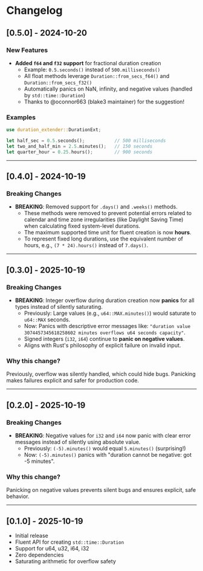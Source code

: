# Changelog

## [0.5.0] - 2024-10-20

### New Features

- **Added `f64` and `f32` support** for fractional duration creation
  - Example: `0.5.seconds()` instead of `500.milliseconds()`
  - All float methods leverage `Duration::from_secs_f64()` and `Duration::from_secs_f32()`
  - Automatically panics on NaN, infinity, and negative values (handled by `std::time::Duration`)
  - Thanks to @oconnor663 (blake3 maintainer) for the suggestion!

### Examples
```rust
use duration_extender::DurationExt;

let half_sec = 0.5.seconds();           // 500 milliseconds
let two_and_half_min = 2.5.minutes();   // 150 seconds
let quarter_hour = 0.25.hours();        // 900 seconds
```

---

## [0.4.0] - 2024-10-19

### Breaking Changes

- **BREAKING**: Removed support for `.days()` and `.weeks()` methods.
  - These methods were removed to prevent potential errors related to calendar and time zone irregularities (like Daylight Saving Time) when calculating fixed system-level durations.
  - The maximum supported time unit for fluent creation is now **hours**.
  - To represent fixed long durations, use the equivalent number of hours, e.g., `(7 * 24).hours()` instead of `7.days()`.

---

## [0.3.0] - 2025-10-19

### Breaking Changes

- **BREAKING**: Integer overflow during duration creation now **panics** for all types instead of silently saturating.
  - Previously: Large values (e.g., `u64::MAX.minutes()`) would saturate to `u64::MAX` seconds.
  - Now: Panics with descriptive error messages like:
    `"duration value 3074457345618258602 minutes overflows u64 seconds capacity"`.
  - Signed integers (`i32`, `i64`) continue to **panic on negative values**.
  - Aligns with Rust's philosophy of explicit failure on invalid input.

### Why this change?

Previously, overflow was silently handled, which could hide bugs. Panicking makes failures explicit and safer for production code.

---

## [0.2.0] - 2025-10-19

### Breaking Changes

- **BREAKING**: Negative values for `i32` and `i64` now panic with clear error messages instead of silently using absolute value.
  - Previously: `(-5).minutes()` would equal `5.minutes()` (surprising!)
  - Now: `(-5).minutes()` panics with "duration cannot be negative: got -5 minutes".

### Why this change?

Panicking on negative values prevents silent bugs and ensures explicit, safe behavior.

---

## [0.1.0] - 2025-10-19

- Initial release
- Fluent API for creating `std::time::Duration`
- Support for u64, u32, i64, i32
- Zero dependencies
- Saturating arithmetic for overflow safety